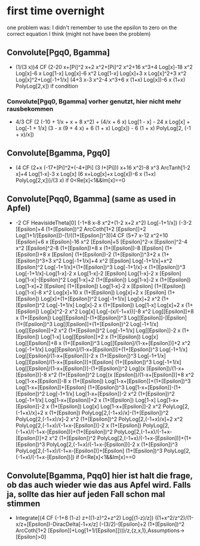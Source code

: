 # first time overnight
one problem was: I didn't remember to use the epsilon to zero on the correct equation I think (might not have been the problem)

## Convolute[Pgq0, Bgamma]
-   (1/(3 x))4 CF (2-20 x+\[Pi]^2 x+2 x^2+\[Pi]^2 x^2+16 x^3+4 Log[x]-18 x^2 Log[x]-6 x Log[1-x] Log[x]-6 x^2 Log[1-x] Log[x]+3 x Log[x]^2+3 x^2 Log[x]^2+Log[-1+1/x] (4+3 x-3 x^2-4 x^3+6 x (1+x) Log[x])-6 x (1+x) PolyLog[2,x]) if condition

### Convolute[Pgq0, Bgamma] vorher genutzt, hier nicht mehr rausbekommen
-   4/3 CF (2 (-10 + 1/x + x + 8 x^2) + (4/x + 6 x) Log[1 - x] - 24 x Log[x] + Log[-1 + 1/x] (3 - x (9 + 4 x) + 6 (1 + x) Log[x]) - 6 (1 + x) PolyLog[2, (-1 + x)/x])

## Convolute[Bgamma, Pgq0]
-   (4 CF (2+x (-17+\[Pi]^2+(-4+\[Pi] (3 I+\[Pi])) x+16 x^2)-8 x^3 ArcTanh[1-2 x]+4 Log[1-x]-3 x Log[x] (6 x+Log[x]+x Log[x])-6 x (1+x) PolyLog[2,x]))/(3 x) if 0<Re[x]<1&&Im[x]==0


## Convolute[Pqq0, Bgamma] (same as used in Apfel)
-   -2 CF HeavisideTheta[0] (-1+8 x-8 x^2+(1-2 x+2 x^2) Log[-1+1/x]) (-3-2 \[Epsilon]+4 (1+\[Epsilon])^2 ArcCoth[1+2 \[Epsilon]]+2 Log[1+1/\[Epsilon]])-(1/((1+\[Epsilon])^3))4 CF (5+7 x-12 x^2+10 \[Epsilon]+6 x \[Epsilon]-16 x^2 \[Epsilon]+5 \[Epsilon]^2-x \[Epsilon]^2-4 x^2 \[Epsilon]^2-8 (1+\[Epsilon])+8 x (1+\[Epsilon])-8 \[Epsilon] (1+\[Epsilon])+8 x \[Epsilon] (1+\[Epsilon])-2 (1+\[Epsilon])^3+2 x (1+\[Epsilon])^3+3 x^2 Log[-1+1/x]+4 x^2 \[Epsilon] Log[-1+1/x]+x^2 \[Epsilon]^2 Log[-1+1/x]+(1+\[Epsilon])^3 Log[-1+1/x]-x (1+\[Epsilon])^3 Log[-1+1/x]-Log[1-x]-2 x Log[1-x]-2 \[Epsilon] Log[1-x]-2 x \[Epsilon] Log[1-x]-\[Epsilon]^2 Log[1-x]+2 (1+\[Epsilon]) Log[1-x]-2 x (1+\[Epsilon]) Log[1-x]+2 \[Epsilon] (1+\[Epsilon]) Log[1-x]-2 x \[Epsilon] (1+\[Epsilon]) Log[1-x]-8 x^2 Log[x]+10 x (1+\[Epsilon]) Log[x]+2 x \[Epsilon] (1+\[Epsilon]) Log[x]+(1+\[Epsilon])^2 Log[-1+1/x] Log[x]+2 x^2 (1+\[Epsilon])^2 Log[-1+1/x] Log[x]-2 x (1+\[Epsilon]) Log[1-x] Log[x]+2 x (1+\[Epsilon]) Log[x]^2-2 x^2 Log[x] Log[-(x/(-1+x))]-8 x^2 Log[\[Epsilon]]+8 x (1+\[Epsilon]) Log[\[Epsilon]]-(1+\[Epsilon])^3 Log[\[Epsilon]]-\[Epsilon] (1+\[Epsilon])^3 Log[\[Epsilon]]+(1+\[Epsilon])^2 Log[-1+1/x] Log[\[Epsilon]]+2 x^2 (1+\[Epsilon])^2 Log[-1+1/x] Log[\[Epsilon]]-2 x (1+\[Epsilon]) Log[1-x] Log[\[Epsilon]]+2 x (1+\[Epsilon]) Log[x] Log[\[Epsilon]]+8 x (1+\[Epsilon])^3 Log[\[Epsilon]/(1-x+\[Epsilon])]+2 x^2 Log[-1+1/x] Log[\[Epsilon]/(1-x+\[Epsilon])]+(1+\[Epsilon])^3 Log[-1+1/x] Log[\[Epsilon]/(1-x+\[Epsilon])]-2 x (1+\[Epsilon])^3 Log[-1+1/x] Log[\[Epsilon]/(1-x+\[Epsilon])]+\[Epsilon] (1+\[Epsilon])^3 Log[-1+1/x] Log[\[Epsilon]/(1-x+\[Epsilon])]-(1+\[Epsilon])^2 Log[(x \[Epsilon])/(1-x+\[Epsilon])]-8 x^2 (1+\[Epsilon])^2 Log[(x \[Epsilon])/(1-x+\[Epsilon])]+8 x^2 Log[1-x+\[Epsilon]]-8 x (1+\[Epsilon]) Log[1-x+\[Epsilon]]+(1+\[Epsilon])^3 Log[1-x+\[Epsilon]]+\[Epsilon] (1+\[Epsilon])^3 Log[1-x+\[Epsilon]]-(1+\[Epsilon])^2 Log[-1+1/x] Log[1-x+\[Epsilon]]-2 x^2 (1+\[Epsilon])^2 Log[-1+1/x] Log[1-x+\[Epsilon]]+2 x (1+\[Epsilon]) Log[1-x] Log[1-x+\[Epsilon]]-2 x (1+\[Epsilon]) Log[x] Log[1-x+\[Epsilon]]-2 x^2 PolyLog[2,(-1+x)/x]+2 x (1+\[Epsilon]) PolyLog[2,(-1+x)/x]-(1+\[Epsilon])^2 PolyLog[2,(-1+x)/x]-2 x^2 (1+\[Epsilon])^2 PolyLog[2,(-1+x)/x]+2 x^2 PolyLog[2,(-1+x)/(-1+x-\[Epsilon])]-2 x (1+\[Epsilon]) PolyLog[2,(-1+x)/(-1+x-\[Epsilon])]+(1+\[Epsilon])^2 PolyLog[2,(-1+x)/(-1+x-\[Epsilon])]+2 x^2 (1+\[Epsilon])^2 PolyLog[2,(-1+x)/(-1+x-\[Epsilon])]+(1+\[Epsilon])^3 PolyLog[2,(-1+x)/(-1+x-\[Epsilon])]-2 x (1+\[Epsilon])^3 PolyLog[2,(-1+x)/(-1+x-\[Epsilon])]+\[Epsilon] (1+\[Epsilon])^3 PolyLog[2,(-1+x)/(-1+x-\[Epsilon])]) if 0<Re[x]<1&&Im[x]==0

## Convolute[Bgamma, Pqq0] hier ist halt die frage, ob das auch wieder wie das aus Apfel wird. Falls ja, sollte das hier auf jeden Fall schon mal stimmen
- Integrate[(4 CF (-1+8 (1-z) z+((1-z)^2+z^2) Log[(1-z)/z]) ((1+x^2/z^2)/(1-x/z+\[Epsilon])-DiracDelta[-1+x/z] (-(3/2)-\[Epsilon]+2 (1+\[Epsilon])^2 ArcCoth[1+2 \[Epsilon]]+Log[1+1/\[Epsilon]])))/z,{z,x,1},Assumptions->\[Epsilon]>0]
